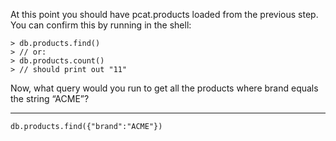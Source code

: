 At this point you should have pcat.products loaded from the previous step. You can confirm this by running in the shell:

	> db.products.find()
	> // or:
	> db.products.count()
	> // should print out "11"

Now, what query would you run to get all the products where brand equals the string “ACME”?

----

	db.products.find({"brand":"ACME"})
